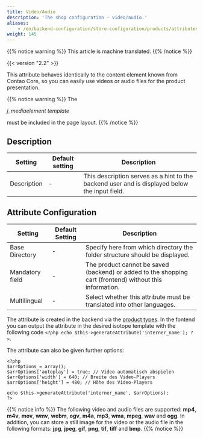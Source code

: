 ```yaml
---
title: Video/Audio
description: 'The shop configuration - video/audio.'
aliases:
    - /en/backend-configuration/store-configuration/products/attributes/video-audio/
weight: 145
---
```


{{% notice warning %}}
This article is machine translated.
{{% /notice %}}

{{< version "2.2" >}}

This attribute behaves identically to the content element known from Contao Core, so you can easily use videos or audio files for the product presentation.

{{% notice warning %}}
The

 *j\_mediaelement template*

 must be included in the page layout. 
{{% /notice %}}
 ## Description

<table><thead><tr><th>Setting</th> <th>Default setting</th> <th>Description</th> </tr></thead><tbody><tr><td>Description</td> <td>-</td> <td>This description serves as a hint to the backend user and is displayed below the input field.</td></tr></tbody></table>

## Attribute Configuration

<table><thead><tr><th>Setting</th> <th>Default Setting</th> <th>Description</th> </tr></thead><tbody><tr><td>Base Directory</td> <td>-</td> <td>Specify here from which directory the folder structure should be displayed.</td> </tr><tr><td>Mandatory field</td> <td>-</td> <td>The product cannot be saved (backend) or added to the shopping cart (frontend) without this information.</td> </tr><tr><td>Multilingual</td> <td>-</td> <td>Select whether this attribute must be translated into other languages.</td></tr></tbody></table>

The attribute is created in the backend via the [product types](/de/backend-konfiguration-shop-Produkttypen/). In the fontend you can output the attribute in the desired isotope template with the following code `<?php echo $this->generateAttribute('interner_name'); ?>`.

The attribute can also be given further options:

```
<?php
$arrOptions = array();
$arrOptions['autoplay'] = true; // Video automatisch abspielen
$arrOptions['width'] = 640; // Breite des Video-Players
$arrOptions['height'] = 480; // Höhe des Video-Players

echo $this->generateAttribute('interner_name', $arrOptions);
?>
```

{{% notice info %}}
 The following video and audio files are supported: **mp4**, **m4v**, **mov**, **wmv**, **webm**, **ogv**, **m4a**, **mp3**, **wma**, **mpeg**, **wav** and **ogg**. In  
addition, you can store a still image for the video or the audio file in the following formats: **jpg**, **jpeg**, **gif**, **png**, **tif**, **tiff** and **bmp**. 
{{% /notice %}}
